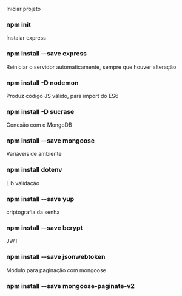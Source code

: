 Iniciar projeto

### npm init

Instalar express

### npm install --save express

Reiniciar o servidor automaticamente, sempre que houver alteração

### npm install -D nodemon

Produz código JS válido, para import do ES6

### npm install -D sucrase

Conexão com o MongoDB

### npm install --save mongoose

Variáveis de ambiente

### npm install dotenv

Lib validação

### npm install --save yup

criptografia da senha

### npm install --save bcrypt

JWT
### npm install --save jsonwebtoken

Módulo para paginação com mongoose

### npm install --save mongoose-paginate-v2